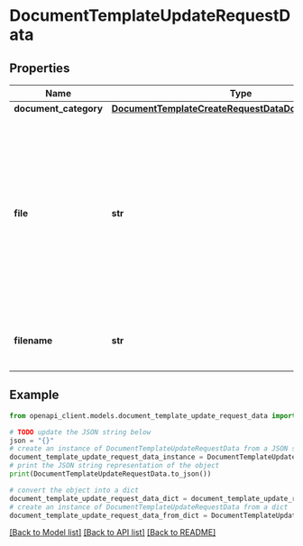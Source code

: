 # DocumentTemplateUpdateRequestData


## Properties

Name | Type | Description | Notes
------------ | ------------- | ------------- | -------------
**document_category** | [**DocumentTemplateCreateRequestDataDocumentCategory**](DocumentTemplateCreateRequestDataDocumentCategory.md) |  | [optional] 
**file** | **str** | A file that contains the DocumentTemplate. The file can be uploaded through a form as application/x-www-form-urlencoded or multipart/form-data request. Alternatively, the file can be converted to a BASE64-encoded string and serialized to JSON.  | [optional] 
**filename** | **str** | The name of the file. The field is required when the file is BASE64-encoded string. | [optional] 

## Example

```python
from openapi_client.models.document_template_update_request_data import DocumentTemplateUpdateRequestData

# TODO update the JSON string below
json = "{}"
# create an instance of DocumentTemplateUpdateRequestData from a JSON string
document_template_update_request_data_instance = DocumentTemplateUpdateRequestData.from_json(json)
# print the JSON string representation of the object
print(DocumentTemplateUpdateRequestData.to_json())

# convert the object into a dict
document_template_update_request_data_dict = document_template_update_request_data_instance.to_dict()
# create an instance of DocumentTemplateUpdateRequestData from a dict
document_template_update_request_data_from_dict = DocumentTemplateUpdateRequestData.from_dict(document_template_update_request_data_dict)
```
[[Back to Model list]](../README.md#documentation-for-models) [[Back to API list]](../README.md#documentation-for-api-endpoints) [[Back to README]](../README.md)


